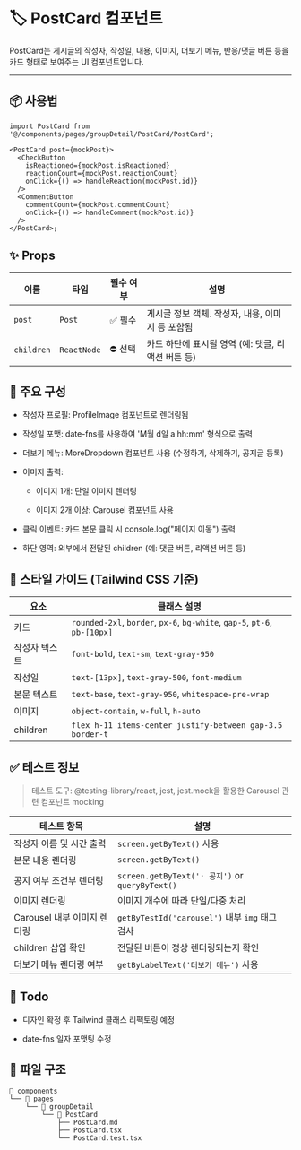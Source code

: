 # 🏷️ PostCard 컴포넌트

PostCard는 게시글의 작성자, 작성일, 내용, 이미지, 더보기 메뉴, 반응/댓글 버튼 등을 카드 형태로 보여주는 UI 컴포넌트입니다.

---

## 📦 사용법

```tsx
import PostCard from '@/components/pages/groupDetail/PostCard/PostCard';

<PostCard post={mockPost}>
  <CheckButton
    isReactioned={mockPost.isReactioned}
    reactionCount={mockPost.reactionCount}
    onClick={() => handleReaction(mockPost.id)}
  />
  <CommentButton
    commentCount={mockPost.commentCount}
    onClick={() => handleComment(mockPost.id)}
  />
</PostCard>;
```

## ✨ Props

| 이름       | 타입        | 필수 여부 | 설명                                               |
| ---------- | ----------- | --------- | -------------------------------------------------- |
| `post`     | `Post`      | ✅ 필수   | 게시글 정보 객체. 작성자, 내용, 이미지 등 포함됨   |
| `children` | `ReactNode` | ⛔ 선택   | 카드 하단에 표시될 영역 (예: 댓글, 리액션 버튼 등) |

## 🧱 주요 구성

- 작성자 프로필: ProfileImage 컴포넌트로 렌더링됨

- 작성일 포맷: date-fns를 사용하여 'M월 d일 a hh:mm' 형식으로 출력

- 더보기 메뉴: MoreDropdown 컴포넌트 사용 (수정하기, 삭제하기, 공지글 등록)

- 이미지 출력:

  - 이미지 1개: 단일 이미지 렌더링

  - 이미지 2개 이상: Carousel 컴포넌트 사용

- 클릭 이벤트: 카드 본문 클릭 시 console.log("페이지 이동") 출력

- 하단 영역: 외부에서 전달된 children (예: 댓글 버튼, 리액션 버튼 등)

## 🎨 스타일 가이드 (Tailwind CSS 기준)

| 요소          | 클래스 설명                                                               |
| ------------- | ------------------------------------------------------------------------- |
| 카드          | `rounded-2xl`, `border`, `px-6`, `bg-white`, `gap-5`, `pt-6`, `pb-[10px]` |
| 작성자 텍스트 | `font-bold`, `text-sm`, `text-gray-950`                                   |
| 작성일        | `text-[13px]`, `text-gray-500`, `font-medium`                             |
| 본문 텍스트   | `text-base`, `text-gray-950`, `whitespace-pre-wrap`                       |
| 이미지        | `object-contain`, `w-full`, `h-auto`                                      |
| children      | `flex h-11 items-center justify-between gap-3.5 border-t`                 |

## ✅ 테스트 정보

> 테스트 도구: @testing-library/react, jest, jest.mock을 활용한 Carousel 관련 컴포넌트 mocking

| 테스트 항목                 | 설명                                            |
| --------------------------- | ----------------------------------------------- |
| 작성자 이름 및 시간 출력    | `screen.getByText()` 사용                       |
| 본문 내용 렌더링            | `screen.getByText()`                            |
| 공지 여부 조건부 렌더링     | `screen.getByText('· 공지')` or `queryByText()` |
| 이미지 렌더링               | 이미지 개수에 따라 단일/다중 처리               |
| Carousel 내부 이미지 렌더링 | `getByTestId('carousel')` 내부 `img` 태그 검사  |
| children 삽입 확인          | 전달된 버튼이 정상 렌더링되는지 확인            |
| 더보기 메뉴 렌더링 여부     | `getByLabelText('더보기 메뉴')` 사용            |

## 🧠 Todo

- 디자인 확정 후 Tailwind 클래스 리팩토링 예정

- date-fns 일자 포맷팅 수정

## 📁 파일 구조

```
📁 components
└── 📁 pages
    └── 📁 groupDetail
        └── 📁 PostCard
            ├── PostCard.md
            ├── PostCard.tsx
            └── PostCard.test.tsx
```

